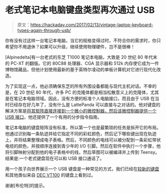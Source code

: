 # 老式笔记本电脑键盘类型再次通过 USB

> 原文：<https://hackaday.com/2017/02/13/vintage-laptop-keyboard-types-again-through-usb/>

你有没有过这样一台笔记本电脑，当它的规格变得过时，不符合你的需求时，你只希望你不用退休？如果可以升级，继续使用物理硬件，岂不是很棒！

[Alpinedelta]有一台老式的东芝 T1000 笔记本电脑，大致是 20 世纪 80 年代末的 PC-XT 的翻版。它的 80C88 处理器、CGA 显示器和 512k 内存使它成为一件博物馆藏品，但他计划使用最新的基于英特尔凌动的单板计算机对它进行现代化改造。

为了实现这一点，他必须确保东芝的所有外围设备都能与现代主机对话。不幸的是，在 20 世纪 80 年代，许多 PC 的克隆体都是相当松散意义上的克隆体，尤其是在笔记本电脑领域。因此，没有方便的标准个人电脑接口，而且由于 USB 在当时已经存在好几年了，没有什么是 LattePanda 可以直接与之对话的。他对键盘的解决方案是[将其矩阵直接连接到一个微小的微控制器，然后该微控制器提供一个 USB 接口](http://www.instructables.com/id/Make-Any-Vintage-Keyboard-Work-With-a-Modern-PC/)，他还提供了一个有用的分步指令指南。

笔记本电脑的键盘矩阵没有标准，所以第一个也是最繁琐的任务是拆开它的布局。他通过识别每一条轨迹并给它指定不同的彩虹颜色，然后记下哪些键出现在轨迹上，并将结果整理成电子表格。然后，不同颜色的电线可以被分配到一条彩虹带状电缆的颜色，并按顺序连接到青少年的 I/O 引脚。然后在软件中执行一个步骤，他将引脚映射分配到他的电子表格中的线，然后草图可以被编译并上传到 Teensy。结果是:一个老式键盘现在可以和 USB 接口通话了。

用一个孩子向世界展示一个 USB 键盘是一种常见的方式，我们已经在[较新的键盘](http://hackaday.com/2014/07/28/building-a-true-unix-keyboard/)和其他类似来自 [DEC VT100](http://hackaday.com/2013/08/13/usb-adapter-for-an-old-vt100-keyboard/) 的键盘上看到过。

谢谢[布伦特]的提示。